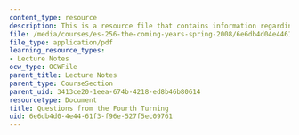 ```yaml
---
content_type: resource
description: This is a resource file that contains information regarding questions.
file: /media/courses/es-256-the-coming-years-spring-2008/6e6db4d04e4461f3f96e527f5ec09761_MITES_256S08_assn03.pdf
file_type: application/pdf
learning_resource_types:
- Lecture Notes
ocw_type: OCWFile
parent_title: Lecture Notes
parent_type: CourseSection
parent_uid: 3413ce20-1eea-674b-4218-ed8b46b80614
resourcetype: Document
title: Questions from the Fourth Turning
uid: 6e6db4d0-4e44-61f3-f96e-527f5ec09761
---
```

